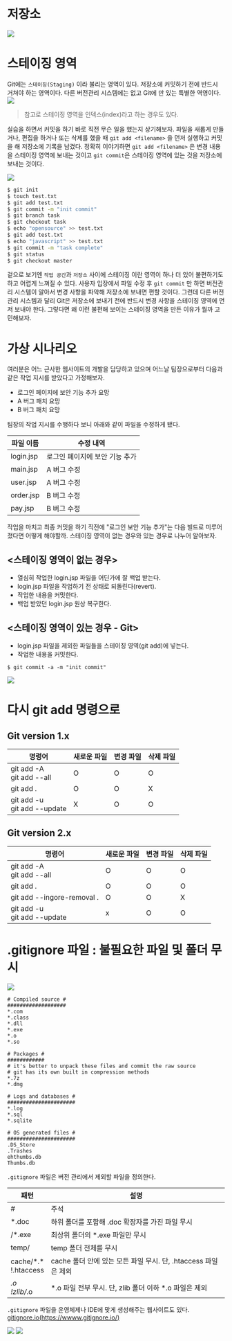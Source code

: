 # 저장소
<img src="images/client-server-distribution-repo.png">

# 스테이징 영역
Git에는 ```스테이징(Staging)``` 이라 불리는 영역이 있다. 저장소에 커밋하기 전에 반드시 거쳐야 하는 영역이다.  다른 버전관리 시스템에는 없고 Git에 만 있는 특별한 역영이다.
<img src="images/git-repo.png">

>  참고로 스테이징 영역을 인덱스(index)라고 하는 경우도 있다.

실습을 하면서 커밋을 하기 바로 직전 무슨 일을 했는지 상기해보자. 파일을 새롭게 만들거나, 편집을 하거나 또는 삭제를 했을 때 ```git add <filename>``` 을 먼저 실행하고 커밋을 해 저장소에 기록을 남겼다. 정확히 이야기하면 ```git add <filename>``` 은 변경 내용을 스테이징 영역에 보내는 것이고 ```git commit```은 스테이징 영역에 있는 것을 저장소에 보내는 것이다.

<img src="images/git-add-commit.png">

```bash
$ git init
$ touch test.txt
$ git add test.txt
$ git commit -m "init commit"
$ git branch task
$ git checkout task
$ echo "opensource" >> test.txt
$ git add test.txt
$ echo "javascript" >> test.txt
$ git commit -m "task complete"
$ git status
$ git checkout master

```
겉으로 보기엔 ```작업 공간```과 ```저장소``` 사이에 스테이징 이란 영역이 하나 더 있어 불편하기도 하고 어렵게 느껴질 수 있다. 사용자 입장에서 파일 수정 후 ```git commit``` 만 하면 버전관리 시스템이 알아서 변경 사항을 파악해 저장소에 보내면 편할 것이다. 그런데 다른 버전관리 시스템과 달리 Git은 저장소에 보내기 전에 반드시 변경 사항을 스테이징 영역에 먼저 보내야 한다. 그렇다면 왜 이런 불편해 보이는 스테이징 영역을 만든 이유가 뭘까 고민해보자.

# 가상 시나리오
여러분은 어느 근사한 웹사이트의 개발을 담당하고 있으며 어느날 팀장으로부터 다음과 같은 작업 지시를 받았다고 가정해보자.
 - 로그인 페이지에 보안 기능 추가 요망
 - A 버그 패치 요망
 - B 버그 패치 요망

팀장의 작업 지시를 수행하다 보니 아래와 같이 파일을 수정하게 됐다.

파일 이름 | 수정 내역
--- | ---
login.jsp | 로그인 페이지에 보안 기능 추가
main.jsp | A 버그 수정
user.jsp | A 버그 수정
order.jsp | B 버그 수정
pay.jsp | B 버그 수정

작업을 마치고 최종 커밋을 하기 직전에 "로그인 보안 기능 추가"는 다음 빌드로 미루어졌다면 어떻게 해야할까. 스테이징 영역이 없는 경우와 있는 경우로 나누어 알아보자.
## <스테이징 영역이 없는 경우>
 - 열심히 작업한 login.jsp 파일을 어딘가에 잘 백업 받는다.
 - login.jsp 파일을 작업하기 전 상태로 되돌린다(revert).
 - 작업한 내용을 커밋한다.
 - 백업 받았던 login.jsp 원상 복구한다.

## <스테이징 영역이 있는 경우 - Git>
- login.jsp 파일을 제외한 파일들을 스테이징 영역(git add)에 넣는다.
- 작업한 내용을 커밋한다.


```
$ git commit -a -m "init commit"
```
<img src="images/git-commit-a.png">

# 다시 git add 명령으로

## Git version 1.x
명령어 | 새로운 파일 | 변경 파일 | 삭제 파일
--- | --- | --- | ---
git add -A<br>git add --all | O | O | O
git add . | O | O | X
git add -u<br> git add --update | X | O | O


## Git version 2.x
명령어 | 새로운 파일 | 변경 파일 | 삭제 파일
--- | --- | --- | ---
git add -A<br>git add --all  | O | O | O
git add . | O | O | O
git add --ingore-removal . | O | O | X
git add -u<br> git add --update | x | O | O


# .gitignore 파일 : 불필요한 파일 및 폴더 무시
<img src="images/jquery-gitignore.png">

```gitignore
# Compiled source #
###################
*.com
*.class
*.dll
*.exe
*.o
*.so

# Packages #
############
# it's better to unpack these files and commit the raw source
# git has its own built in compression methods
*.7z
*.dmg

# Logs and databases #
######################
*.log
*.sql
*.sqlite

# OS generated files #
######################
.DS_Store
.Trashes
ehthumbs.db
Thumbs.db
```

```.gitignore``` 파일은 버전 관리에서 제외할 파일을 정의한다.

패턴 | 설명
--- | ---
\# | 주석
*.doc | 하위 폴더를 포함해 .doc 확장자를 가진 파일 무시
/*.exe | 최상위 폴더의 *.exe 파일만 무시
temp/ | temp 폴더 전체를 무시
cache/\*.\* <br>!.htaccess | cache 폴더 안에 있는 모든 파일 무시. 단, .htaccess 파일은 제외
*.o <br>!zlib/*.o | *.o 파일 전부 무시. 단, zlib 폴더 이하 *.o 파일은 제외

```.gitignore``` 파일을 운영체제나 IDE에 맞게 생성해주는 웹사이트도 있다.
[gitignore.io(https://wwww.gitignore.io/)](https://wwww.gitignore.io/)

<img src="images/gitignore.io.1.png">
<img src="images/gitignore.io.2.png">
